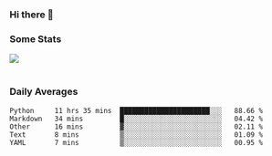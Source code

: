 ### Hi there 👋

<!--
**haruishi43/haruishi43** is a ✨ _special_ ✨ repository because its `README.md` (this file) appears on your GitHub profile.

Here are some ideas to get you started:

- 🔭 I’m currently working on ...
- 🌱 I’m currently learning ...
- 👯 I’m looking to collaborate on ...
- 🤔 I’m looking for help with ...
- 💬 Ask me about ...
- 📫 How to reach me: ...
- 😄 Pronouns: ...
- ⚡ Fun fact: ...
-->

### Some Stats
<div>
  <img align="center" src="https://github-readme-stats.vercel.app/api?username=haruishi43&count_private=true&show_icons=true" />
</div>

</br>

### Daily Averages

<!--START_SECTION:waka-->
```text
Python     11 hrs 35 mins  ██████████████████████░░░   88.66 % 
Markdown   34 mins         █░░░░░░░░░░░░░░░░░░░░░░░░   04.42 % 
Other      16 mins         ▓░░░░░░░░░░░░░░░░░░░░░░░░   02.11 % 
Text       8 mins          ▒░░░░░░░░░░░░░░░░░░░░░░░░   01.09 % 
YAML       7 mins          ▒░░░░░░░░░░░░░░░░░░░░░░░░   00.95 % 
```
<!--END_SECTION:waka-->
